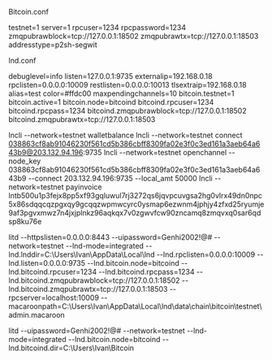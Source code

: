 Bitcoin.conf

testnet=1
server=1
rpcuser=1234
rpcpassword=1234
zmqpubrawblock=tcp://127.0.0.1:18502
zmqpubrawtx=tcp://127.0.0.1:18503
addresstype=p2sh-segwit

lnd.conf

debuglevel=info
listen=127.0.0.1:9735
externalip=192.168.0.18
rpclisten=0.0.0.0:10009
restlisten=0.0.0.0:10013
tlsextraip=192.168.0.18
alias=test
color=#ffdc00
maxpendingchannels=10
bitcoin.testnet=1
bitcoin.active=1
bitcoin.node=bitcoind
bitcoind.rpcuser=1234
bitcoind.rpcpass=1234
bitcoind.zmqpubrawblock=tcp://127.0.0.1:18502
bitcoind.zmqpubrawtx=tcp://127.0.0.1:18503

lncli --network=testnet walletbalance
lncli --network=testnet connect 038863cf8ab91046230f561cd5b386cbff8309fa02e3f0c3ed161a3aeb64a643b9@203.132.94.196:9735
lncli --network=testnet openchannel --node_key 038863cf8ab91046230f561cd5b386cbff8309fa02e3f0c3ed161a3aeb64a643b9 --connect 203.132.94.196:9735 --local_amt 50000
lncli --network=testnet payinvoice lntb500u1p3fejx8pp5xf93gqluwul7rj3272qs6jqvpcuvgsa2hg0vlrx49dn0npc5x86sdqqcqzpgxqy9gcqqzwpmwcyrc0ysmap6ezwnm4jphjy4zfxd25ryumje9af3pgvxmwz7n4jxjplnkz96aqkqx7v0zgwvfcw90zncamq8zmqvxq0sar6qdsp8ku76e



litd --httpslisten=0.0.0.0:8443 --uipassword=Genhi2002!@# --network=testnet --lnd-mode=integrated --lnd.lnddir=C:\Users\Ivan\AppData\Local\lnd --lnd.rpclisten=0.0.0.0:10009 --lnd.listen=0.0.0.0:9735 --lnd.bitcoin.node=bitcoind --lnd.bitcoind.rpcuser=1234 --lnd.bitcoind.rpcpass=1234 --lnd.bitcoind.zmqpubrawblock=tcp://127.0.0.1:18502 --lnd.bitcoind.zmqpubrawtx=tcp://127.0.0.1:18503 --rpcserver=localhost:10009 --macaroonpath=C:\Users\Ivan\AppData\Local\lnd\data\chain\bitcoin\testnet\admin.macaroon


litd --uipassword=Genhi2002!@# --network=testnet --lnd-mode=integrated --lnd.bitcoin.node=bitcoind --lnd.bitcoind.dir=C:\Users\Ivan\Bitcoin
